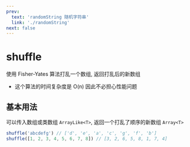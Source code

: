 ```yaml
---
prev:
  text: 'randomString 随机字符串'
  link: './randomString'
next: false
---
```


# shuffle

使用 Fisher-Yates 算法打乱一个数组, 返回打乱后的新数组

- 这个算法的时间复杂度是 O(n) 因此不必担心性能问题

## 基本用法

可以传入数组或类数组 `ArrayLike<T>`, 返回一个打乱了顺序的新数组 `Array<T>`

```js
shuffle('abcdefg') // ['d', 'e', 'a', 'c', 'g', 'f', 'b']
shuffle([1, 2, 3, 4, 5, 6, 7, 8]) // [3, 2, 6, 5, 8, 1, 7, 4]
```
